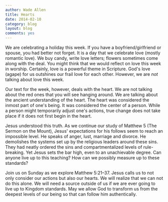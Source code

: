 ```yaml
---
author: Wade Allen
title: Hearts
date: 2014-02-10
category: blog
layout: blog
comments: yes
---
```


We are celebrating a holiday this week. If you have a boyfriend/girlfriend or spouse, you had better not forget. It is a day that we celebrate love (mostly romantic love). We buy candy, write love letters; flowers sometimes come along with the deal. You might think that we would reflect on love this week in worship. Certainly, love is a powerful theme in Scripture. God's love (agape) for us outshines our frail love for each other. However, we are *not* talking about love this week.

Our text for the week, however, deals with the heart. We are not talking about the red ones that you will see hanging around. We are talking about the ancient understanding of the heart. The heart was considered the inmost part of one's being. It was considered the center of a person. While a person might temporarily adjust one's actions, true change does not take place if it does not first begin in the heart.

Jesus understood this truth. As we continue our study of Matthew 5 (The Sermon on the Mount), Jesus' expectations for his follows seem to reach an impossible level. He speaks of anger, lust, marriage and divorce. He demolishes the systems set up by the religious leaders around these sins. They had neatly ordered the sins and compartmentalized levels of rule-breaking. Yet Jesus sets the bar high, even to an unachievable degree. Can anyone live up to this teaching? How can we possibly measure up to these standards?

Join us on Sunday as we explore Matthew 5:21–37. Jesus calls us to not only consider our actions but also our hearts. We will realize that we can not do this alone. We will need a source outside of us if we are ever going to live up to Kingdom standards. May we allow God to transform us from the deepest levels of our being so that can follow him authentically. 

